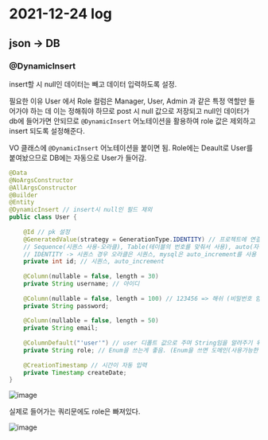 # 2021-12-24 log

## json -> DB

### @DynamicInsert

 insert할 시 null인 데이터는 빼고 데이터 입력하도록 설정.

 필요한 이유 User 에서 Role 컬럼은 Manager, User, Admin 과 같은 특정 역할만 들어가야 하는 데 이는 정해줘야 하므로 post 시 null 값으로 저장되고 null인 데이터가 db에 들어가면 안되므로 `@DynamicInsert` 어노테이션을 활용하여 role 값은 제외하고 insert 되도록 설정해준다.

 VO 클래스에 `@DynamicInsert` 어노테이션을 붙이면 됨. Role에는 Deault로 User를 붙여놨으므로 DB에는 자동으로 User가 들어감.

```java
@Data
@NoArgsConstructor
@AllArgsConstructor
@Builder
@Entity
@DynamicInsert // insert시 null인 필드 제외
public class User {
	
	@Id // pk 설정
	@GeneratedValue(strategy = GenerationType.IDENTITY) // 프로젝트에 연결된 DB 넘버링 전략을 따라감.
	// Sequence(시퀀스 사용-오라클), Table(테이블의 번호를 맞춰서 사용), auto(자동) 등의 옵션이 있다.
	// IDENTITY -> 시퀀스 경우 오라클은 시퀀스, mysql은 auto_increment를 사용
	private int id; // 시퀀스, auto_increment
	
	@Column(nullable = false, length = 30)
	private String username; // 아이디
	
	@Column(nullable = false, length = 100) // 123456 => 해쉬 (비밀번호 암호화를 위한 length 크기 설정)
	private String password;
	
	@Column(nullable = false, length = 50)
	private String email;
	
	@ColumnDefault("'user'") // user 디폴트 값으로 주며 String임을 알려주기 위하여 '' 사용
	private String role; // Enum을 쓰는게 좋음. (Enum을 쓰면 도메인(사용가능한 범위)을 만들어 줄수 있음. ex) admin, user, manager
	
	@CreationTimestamp // 시간이 자동 입력
	private Timestamp createDate;
}
```

![image](https://user-images.githubusercontent.com/84966961/147322330-7fcbd39d-e4da-40cd-84b8-b19f069922bb.png)

실제로 들어가는 쿼리문에도 role은 빠져있다.

![image](https://user-images.githubusercontent.com/84966961/147322495-08d91110-e123-41f6-868f-371391d3abc5.png)

### 